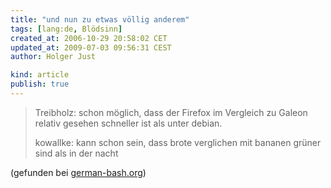 ```yaml
---
title: "und nun zu etwas völlig anderem"
tags: [lang:de, Blödsinn]
created_at: 2006-10-29 20:58:02 CET
updated_at: 2009-07-03 09:56:31 CEST
author: Holger Just

kind: article
publish: true
---
```


>Treibholz: schon möglich, dass der Firefox im Vergleich zu Galeon relativ gesehen schneller ist als unter debian.
>
>kowallke: kann schon sein, dass brote verglichen mit bananen grüner sind als in der nacht

(gefunden bei [german-bash.org](http://german-bash.org/6360))